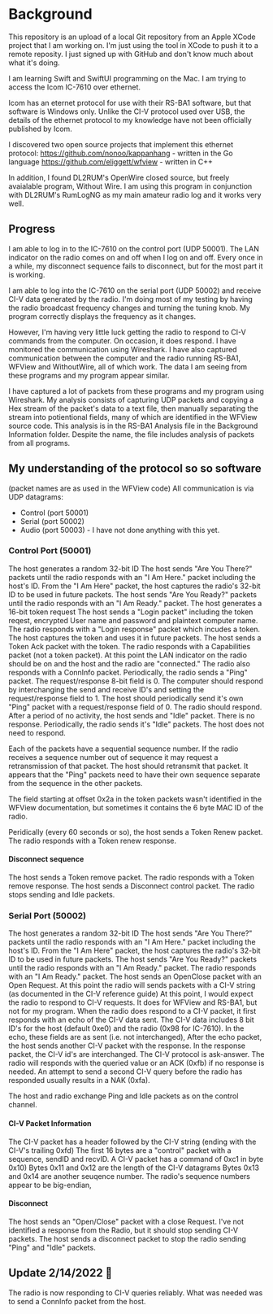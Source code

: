 # Background
This repository is an upload of a local Git repository from an Apple XCode project that I am working on. I'm just using the tool in XCode to push it to a remote reposity. I just signed up with GitHub and don't know much about what it's doing.

I am learning Swift and SwiftUI programming on the Mac. I am trying to access the Icom IC-7610 over ethernet.

Icom has an eternet protocol for use with their RS-BA1 software, but that software is Windows only. Unlike the CI-V protocol used over USB, the details of the ethernet protocol to my knowledge have not been officially published by Icom.

I discovered two open source projects that implement this ethernet protocol:
https://github.com/nonoo/kappanhang - written in the Go language
https://github.com/eliggett/wfview - written in C++

In addition, I found DL2RUM's OpenWire closed source, but freely avaialable program, Without Wire. I am using this program in conjunction with DL2RUM's RumLogNG as my main amateur radio log and it works very well.

## Progress
I am able to log in to the IC-7610 on the control port (UDP 50001). The LAN indicator on the radio comes on and off when I log on and off. Every once in a while, my disconnect sequence fails to disconnect, but for the most part it is working.

I am able to log into the IC-7610 on the serial port (UDP 50002) and receive CI-V data generated by the radio. I'm doing most of my testing by having the radio broadcast frequency changes and turning the tuning knob. My program correctly displays the frequency as it changes.

However, I'm having very little luck getting the radio to respond to CI-V commands from the computer. On occasion, it does respond. I have monitored the communication using Wireshark. I have also captured communication between the computer and the radio running RS-BA1, WFView and WithoutWire, all of which work. The data I am seeing from these programs and my program appear similar.

I have captured a lot of packets from these programs and my program using Wireshark. My analysis consists of capturing UDP packets and copying a Hex stream of the packet's data to a text file, then manually separating the stream into potientional fields, many of which are identified in the WFView source code. This analysis is in the RS-BA1 Analysis file in the Background Information folder. Despite the name, the file includes analysis of packets from all programs.

## My understanding of the protocol so so software
(packet names are as used in the WFView code)
All communication is via UDP datagrams:
- Control (port 50001)
- Serial (port 50002)
- Audio (port 50003) - I have not done anything with this yet.

### Control Port (50001)
The host generates a random 32-bit ID
The host sends "Are You There?" packets until the radio responds with an "I Am Here." packet including the host's ID.
From the "I Am Here" packet, the host captures the radio's 32-bit ID to be used in future packets.
The host sends "Are You Ready?" packets until the radio responds with an "I Am Ready." packet.
The host generates a 16-bit token request
The host sends a "Login packet" including the token reqest, encrypted User name and password and plaintext computer name.
The radio responds with a "Login response" packet which incudes a token. The host captures the token and uses it in future packets.
The host sends a Token Ack packet with the token.
The radio responds with a Capabilities packet (not a token packet). At this point the LAN indicator on the radio should be on and the host and the radio are "connected."
The radio also responds with a ConnInfo packet.
Periodically, the radio sends a "Ping" packet. The request/response 8-bit field is 0. The computer should respond by interchanging the send and receive ID's and setting the request/response field to 1.
The host should periodically send it's own "Ping" packet with a request/response field of 0. The radio should respond.
After a period of no activity, the host sends and "Idle" packet. There is no response.
Periodically, the radio sends it's "Idle" packets. The host does not need to respond.

Each of the packets have a sequential sequence number. If the radio receives a sequence number out of sequence it may request a retransmission of that packet. The host should retransmit that packet. It appears that the "Ping" packets need to have their own sequence separate from the sequence in the other packets.

The field starting at offset 0x2a in the token packets wasn't identified in the WFView documentation, but sometimes it contains the 6 byte MAC ID of the radio.

Peridically (every 60 seconds or so), the host sends a Token Renew packet. The radio responds with a Token renew response.

#### Disconnect sequence
The host sends a Token remove packet. The radio responds with a Token remove response.
The host sends a Disconnect control packet. The radio stops sending and Idle packets.

### Serial Port (50002)
The host generates a random 32-bit ID
The host sends "Are You There?" packets until the radio responds with an "I Am Here." packet including the host's ID.
From the "I Am Here" packet, the host captures the radio's 32-bit ID to be used in future packets.
The host sends "Are You Ready?" packets until the radio responds with an "I Am Ready." packet.
The radio responds with an "I Am Ready." packet.
The host sends an OpenClose packet with an Open Request.
At this point the radio will sends packets with a CI-V string (as documented in the CI-V reference guide)
At this point, I would expect the radio to respond to CI-V requests. It does for WFView and RS-BA1, but not for my program.
When the radio does respond to a CI-V packet, it first responds with an echo of the CI-V data sent. The CI-V data includes 8 bit ID's for the host (default 0xe0) and the radio (0x98 for IC-7610). In the echo, these fields are as sent (i.e. not interchanged), After the echo packet, the host sends another CI-V packet with the response. In the response packet, the CI-V id's are interchanged.
The CI-V protocol is ask-answer. The radio will responds with the queried value or an ACK (0xfb) if no response is needed. An attempt to send a second CI-V query before the radio has responded usually results in a NAK (0xfa).

The host and radio exchange Ping and Idle packets as on the control channel.

#### CI-V Packet Information
The CI-V packet has a header followed by the CI-V string (ending with the CI-V's trailing 0xfd)
The first 16 bytes are a "control" packet with a sequence, sendID and recvID.
A CI-V packet has a command of 0xc1 in byte 0x10)
Bytes 0x11 and 0x12 are the length of the CI-V datagrams
Bytes 0x13 and 0x14 are another seuqence number. The radio's sequence numbers appear to be big-endian,

#### Disconnect
The host sends an "Open/Close" packet with a close Request.
I've not identified a response from the Radio, but it should stop sending CI-V packets.
The host sends a disconnect packet to stop the radio sending "Ping" and "Idle" packets.

## Update 2/14/2022 💞
The radio is now responding to CI-V queries reliably. What was needed was to send a ConnInfo packet from the host.
